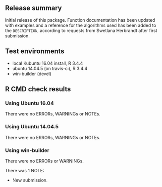 ## Release summary

Initial release of this package. Function documentation has been updated with
examples and a reference for the algorithms used has been added to the
`DESCRIPTION`, according to requests from Swetlana Herbrandt after first 
submission.

## Test environments
* local Kubuntu 16.04 install, R 3.4.4
* ubuntu 14.04.5 (on travis-ci), R 3.4.4
* win-builder (devel)

## R CMD check results

### Using Ubuntu 16.04

There were no ERRORs, WARNINGs or NOTEs.

### Using Ubuntu 14.04.5

There were no ERRORs, WARNINGs or NOTEs.

### Using win-builder
There were no ERRORs or WARNINGs. 

There was 1 NOTE:

* New submission.
